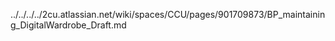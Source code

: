 ../../../../2cu.atlassian.net/wiki/spaces/CCU/pages/901709873/BP_maintaining_DigitalWardrobe_Draft.md